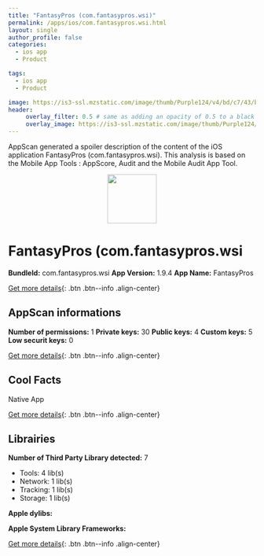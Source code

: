 ```yaml
---
title: "FantasyPros (com.fantasypros.wsi)"
permalink: /apps/ios/com.fantasypros.wsi.html
layout: single
author_profile: false
categories: 
  - ios app 
  - Product 

tags: 
  - ios app 
  - Product 

image: https://is3-ssl.mzstatic.com/image/thumb/Purple124/v4/bd/c7/43/bdc743c5-95f7-6d66-57ec-187e11f55638/AppIcon-1x_U007emarketing-0-7-0-0-85-220.png/512x512bb.jpg
header: 
     overlay_filter: 0.5 # same as adding an opacity of 0.5 to a black background
     overlay_image: https://is3-ssl.mzstatic.com/image/thumb/Purple124/v4/bd/c7/43/bdc743c5-95f7-6d66-57ec-187e11f55638/AppIcon-1x_U007emarketing-0-7-0-0-85-220.png/512x512bb.jpg
---
```

AppScan generated a spoiler description of the content of the iOS application FantasyPros (com.fantasypros.wsi). This analysis is based on the Mobile App Tools : AppScore, Audit and the Mobile Audit App Tool.

  
  
<div style="text-align: center;"><img src="https://is3-ssl.mzstatic.com/image/thumb/Purple124/v4/bd/c7/43/bdc743c5-95f7-6d66-57ec-187e11f55638/AppIcon-1x_U007emarketing-0-7-0-0-85-220.png/512x512bb.jpg" width="100" height="100"></div>  
  
# FantasyPros (com.fantasypros.wsi

**BundleId:** com.fantasypros.wsi
**App Version:** 1.9.4
**App Name:** FantasyPros


[Get more details](/pricing.html){: .btn .btn--info .align-center}  
  
## AppScan informations 

**Number of permissions:** 1
**Private keys:** 30
**Public keys:** 4
**Custom keys:** 5
**Low securit keys:** 0
  
[Get more details](/pricing.html){: .btn .btn--info .align-center}

## Cool Facts

Native App
  
[Get more details](/pricing.html){: .btn .btn--info .align-center}

## Librairies 
**Number of Third Party Library detected:** 7
- Tools: 4 lib(s)
- Network: 1 lib(s)
- Tracking: 1 lib(s)
- Storage: 1 lib(s)

**Apple dylibs:**


**Apple System Library Frameworks:**


  
[Get more details](/pricing.html){: .btn .btn--info .align-center}

